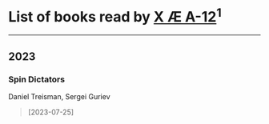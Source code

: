 # List of books read by [X Æ A-12](https://plus.google.com/u/0/115609550904757194526/)<sup>1</sup>
---

## 2023

### Spin Dictators
Daniel Treisman, ‎Sergei Guriev
> [2023-07-25] 



